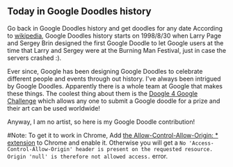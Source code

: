 ## Today in Google Doodles history
Go back in Google Doodles history and get doodles for any date
According to [wikipedia](https://en.wikipedia.org/wiki/Google_Doodle), Google Doodles history starts on 1998/8/30 when Larry Page and Sergey Brin designed the first Google Doodle to let Google users at the time that Larry and Sergey were at the Burning Man Festival, just in case the servers crashed :).

Ever since, Google has been designing Google Doodles to celebrate different people and events through out history. I've always been intrigued by Google Doodles. Apparently there is a whole team at Google that makes these things. The coolest thing about them is the [Doogle 4 Google Challenge](https://doodles.google.com/d4g/) which allows any one to submit a Google doodle for a prize and their art can be used worldwide!

Anyway, I am no artist, so here is my Google Doodle contribution!

#Note: To get it to work in Chrome, Add [the Allow-Control-Allow-Origin: * extension](https://chrome.google.com/webstore/detail/allow-control-allow-origi/nlfbmbojpeacfghkpbjhddihlkkiljbi?hl=en) to Chrome and enable it. Otherwise you will get a `No 'Access-Control-Allow-Origin' header is present on the requested resource. Origin 'null' is therefore not allowed access.` error.
